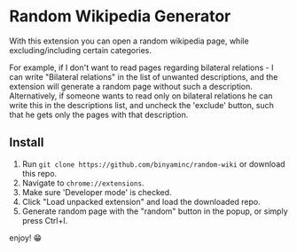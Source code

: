 # Random Wikipedia Generator

 With this extension you can open a random wikipedia page, while excluding/including certain categories. 
 
 For example, if I don't want to read pages regarding bilateral relations - I can write "Bilateral relations" in the list of unwanted descriptions, and the extension will generate a random page without such a description. Alternatively, if someone wants to read only on bilateral relations he can write this in the descriptions list, and uncheck the 'exclude' button, such that he gets only the pages with that description.
 
 ## Install
 
 1. Run `git clone https://github.com/binyaminc/random-wiki` or download this repo.
 2. Navigate to `chrome://extensions`.
 3. Make sure 'Developer mode' is checked.
 4. Click "Load unpacked extension" and load the downloaded repo.
 5. Generate random page with the "random" button in the popup, or simply press Ctrl+I.
 
 enjoy! 😁
